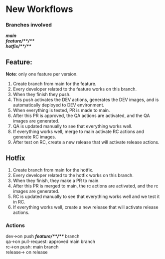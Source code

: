 # New Workflows

### Branches involved
***main***<br>
***feature/\*\*/\*\****<br>
***hotfix/\*\*/\*\****<br>

## Feature:
__Note__: only one feature per version.
1.  Create branch from main for the feature.
2. Every developer related to the feature works on this branch. 
3. When they finish they push.
4. This push activates the DEV actions, generates the DEV images, and is automatically deployed to DEV environment.
5. When everything is tested, PR is made to main.
6. After this PR is approved, the QA actions are activated, and the QA images are generated.
7. QA is updated manually to see that everything works well.
11. If everything works well, merge to main activate RC actions and generate RC images.
12. After test on RC, create a new release that will activate release actions.

## Hotfix
1. Create branch from main for the hotfix.
2. Every developer related to the hotfix works on this branch. 
3. When they finish, they make a PR to main.
4. After this PR is merged to main, the rc actions are activated, and the rc images are generated.
5. RC is updated manually to see that everything works well and we test it in RC.
6. If everything works well, create a new release that will activate release actions.


### Actions
dev->on push ***feature/\*\*/\*\**** branch<br>
qa->on pull-request: approved main branch<br>
rc->on push: main branch<br>
release-> on release<br>
